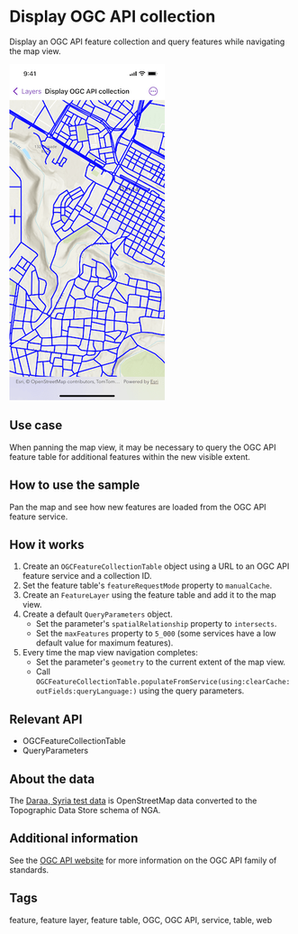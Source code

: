 # Display OGC API collection

Display an OGC API feature collection and query features while navigating the map view.

![Image of Display OGC API collection sample](display-ogc-api-collection.png)

## Use case

When panning the map view, it may be necessary to query the OGC API feature table for additional features within the new visible extent.

## How to use the sample

Pan the map and see how new features are loaded from the OGC API feature service.

## How it works

1. Create an `OGCFeatureCollectionTable` object using a URL to an OGC API feature service and a collection ID.
2. Set the feature table's `featureRequestMode` property to `manualCache`.
3. Create an `FeatureLayer` using the feature table and add it to the map view.
4. Create a default `QueryParameters` object.
    * Set the parameter's `spatialRelationship` property to `intersects`.
    * Set the `maxFeatures` property to `5_000` (some services have a low default value for maximum features).
5. Every time the map view navigation completes:
    * Set the parameter's `geometry` to the current extent of the map view.
    * Call `OGCFeatureCollectionTable.populateFromService(using:clearCache:outFields:queryLanguage:)` using the query parameters.

## Relevant API

* OGCFeatureCollectionTable
* QueryParameters

## About the data

The [Daraa, Syria test data](https://demo.ldproxy.net/daraa) is OpenStreetMap data converted to the Topographic Data Store schema of NGA.

## Additional information

See the [OGC API website](https://ogcapi.ogc.org/) for more information on the OGC API family of standards.

## Tags

feature, feature layer, feature table, OGC, OGC API, service, table, web
